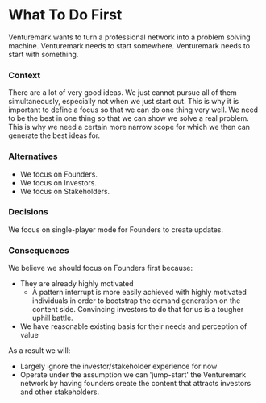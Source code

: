 # What To Do First

Venturemark wants to turn a professional network into a problem solving machine.
Venturemark needs to start somewhere. Venturemark needs to start with something.



### Context

There are a lot of very good ideas. We just cannot pursue all of them
simultaneously, especially not when we just start out. This is why it is
important to define a focus so that we can do one thing very well. We need to be
the best in one thing so that we can show we solve a real problem. This is why
we need a certain more narrow scope for which we then can generate the best
ideas for.



### Alternatives

- We focus on Founders.
- We focus on Investors.
- We focus on Stakeholders.



### Decisions

We focus on single-player mode for Founders to create updates.



### Consequences

We believe we should focus on Founders first because:
- They are already highly motivated
   - A pattern interrupt is more easily achieved with highly motivated individuals in order to bootstrap the demand generation on the content side. Convincing investors to do that for us is a tougher uphill battle.
- We have reasonable existing basis for their needs and perception of value

As a result we will:

- Largely ignore the investor/stakeholder experience for now
- Operate under the assumption we can 'jump-start' the Venturemark network by having founders create the content that attracts investors and other stakeholders.